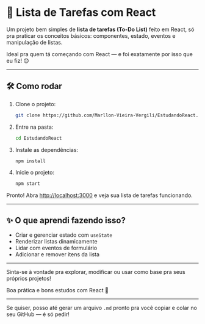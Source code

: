 # 📝 Lista de Tarefas com React

Um projeto bem simples de **lista de tarefas (To-Do List)** feito em React, só pra praticar os conceitos básicos: componentes, estado, eventos e manipulação de listas.

Ideal pra quem tá começando com React — e foi exatamente por isso que eu fiz! 😊

---

## 🛠️ Como rodar

1. Clone o projeto:
   ```bash
   git clone https://github.com/Marllon-Vieira-Vergili/EstudandoReact.git
   ```

2. Entre na pasta:
   ```bash
   cd EstudandoReact
   ```

3. Instale as dependências:
   ```bash
   npm install
   ```

4. Inicie o projeto:
   ```bash
   npm start
   ```

Pronto! Abra [http://localhost:3000](http://localhost:3000) e veja sua lista de tarefas funcionando.

---

## ✨ O que aprendi fazendo isso?

- Criar e gerenciar estado com `useState`
- Renderizar listas dinamicamente
- Lidar com eventos de formulário
- Adicionar e remover itens da lista

---

Sinta-se à vontade pra explorar, modificar ou usar como base pra seus próprios projetos!

Boa prática e bons estudos com React 🚀

---

Se quiser, posso até gerar um arquivo `.md` pronto pra você copiar e colar no seu GitHub — é só pedir!
